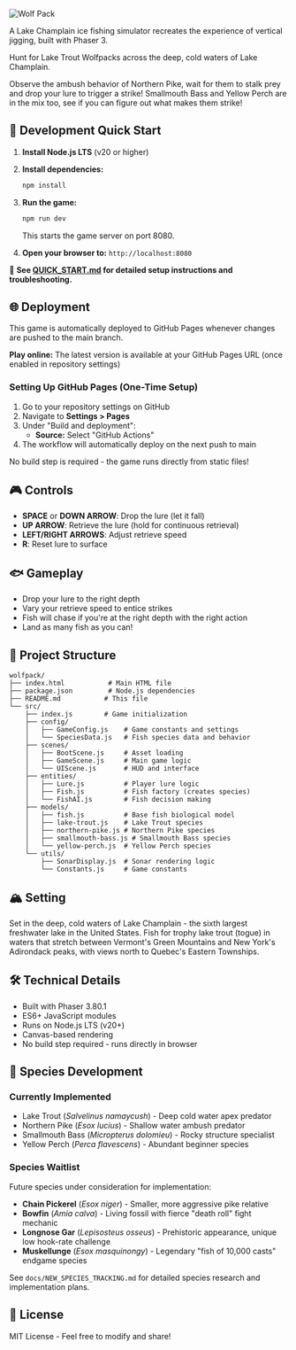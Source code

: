 ![Wolf Pack ](https://github.com/dirtybirdnj/wolfpack/blob/main/samples/screenshots/pr7-snes-wolfpack-artwork.jpg?raw=true)

A Lake Champlain ice fishing simulator recreates the experience of vertical jigging, built with Phaser 3.

Hunt for Lake Trout Wolfpacks across the deep, cold waters of Lake Champlain.

Observe the ambush behavior of Northern Pike, wait for them to stalk prey and drop your lure to trigger a strike!
Smallmouth Bass and Yellow Perch are in the mix too, see if you can figure out what makes them strike!

## 🚀 Development Quick Start

1. **Install Node.js LTS** (v20 or higher)
2. **Install dependencies:**
   ```bash
   npm install
   ```
3. **Run the game:**
   ```bash
   npm run dev
   ```
   This starts the game server on port 8080.

4. **Open your browser to:** `http://localhost:8080`

📖 **See [QUICK_START.md](QUICK_START.md) for detailed setup instructions and troubleshooting.**

## 🌐 Deployment

This game is automatically deployed to GitHub Pages whenever changes are pushed to the main branch.

**Play online:** The latest version is available at your GitHub Pages URL (once enabled in repository settings)

### Setting Up GitHub Pages (One-Time Setup)

1. Go to your repository settings on GitHub
2. Navigate to **Settings > Pages**
3. Under "Build and deployment":
   - **Source:** Select "GitHub Actions"
4. The workflow will automatically deploy on the next push to main

No build step is required - the game runs directly from static files!

## 🎮 Controls

- **SPACE** or **DOWN ARROW**: Drop the lure (let it fall)
- **UP ARROW**: Retrieve the lure (hold for continuous retrieval)
- **LEFT/RIGHT ARROWS**: Adjust retrieve speed
- **R**: Reset lure to surface

## 🐟 Gameplay

- Drop your lure to the right depth
- Vary your retrieve speed to entice strikes
- Fish will chase if you're at the right depth with the right action
- Land as many fish as you can!

## 📁 Project Structure

```
wolfpack/
├── index.html           # Main HTML file
├── package.json         # Node.js dependencies
├── README.md           # This file
└── src/
    ├── index.js        # Game initialization
    ├── config/
    │   ├── GameConfig.js    # Game constants and settings
    │   └── SpeciesData.js   # Fish species data and behavior
    ├── scenes/
    │   ├── BootScene.js     # Asset loading
    │   ├── GameScene.js     # Main game logic
    │   └── UIScene.js       # HUD and interface
    ├── entities/
    │   ├── Lure.js          # Player lure logic
    │   ├── Fish.js          # Fish factory (creates species)
    │   └── FishAI.js        # Fish decision making
    ├── models/
    │   ├── fish.js          # Base fish biological model
    │   ├── lake-trout.js    # Lake Trout species
    │   ├── northern-pike.js # Northern Pike species
    │   ├── smallmouth-bass.js # Smallmouth Bass species
    │   └── yellow-perch.js  # Yellow Perch species
    └── utils/
        ├── SonarDisplay.js  # Sonar rendering logic
        └── Constants.js     # Game constants
```

## 🏔️ Setting

Set in the deep, cold waters of Lake Champlain - the sixth largest freshwater lake in the United States. Fish for trophy lake trout (togue) in waters that stretch between Vermont's Green Mountains and New York's Adirondack peaks, with views north to Quebec's Eastern Townships.

## 🛠️ Technical Details

- Built with Phaser 3.80.1
- ES6+ JavaScript modules
- Runs on Node.js LTS (v20+)
- Canvas-based rendering
- No build step required - runs directly in browser

## 🐠 Species Development

### Currently Implemented
- Lake Trout (*Salvelinus namaycush*) - Deep cold water apex predator
- Northern Pike (*Esox lucius*) - Shallow water ambush predator
- Smallmouth Bass (*Micropterus dolomieu*) - Rocky structure specialist
- Yellow Perch (*Perca flavescens*) - Abundant beginner species

### Species Waitlist
Future species under consideration for implementation:
- **Chain Pickerel** (*Esox niger*) - Smaller, more aggressive pike relative
- **Bowfin** (*Amia calva*) - Living fossil with fierce "death roll" fight mechanic
- **Longnose Gar** (*Lepisosteus osseus*) - Prehistoric appearance, unique low hook-rate challenge
- **Muskellunge** (*Esox masquinongy*) - Legendary "fish of 10,000 casts" endgame species

See `docs/NEW_SPECIES_TRACKING.md` for detailed species research and implementation plans.

## 📝 License

MIT License - Feel free to modify and share!
